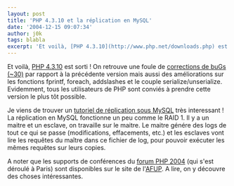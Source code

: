 ```yaml
---
layout: post
title: 'PHP 4.3.10 et la réplication en MySQL'
date: '2004-12-15 09:07:34'
author: j0k
tags: blabla
excerpt: 'Et voilà, [PHP 4.3.10](http://www.php.net/downloads.php) est sorti !   On retrouve une foule de [corrections de buGs (~30)](http://www.php.net/ChangeLog-4.php#4.3.10) par rapport à la précédente version mais aussi des améliorations sur les fonctions fprintf, foreach, addslashes et le couple serialize/unserialize.   Evidemment, tous les utilisateurs      ...'
---
```


Et voilà, [PHP 4.3.10](http://www.php.net/downloads.php) est sorti !   On retrouve une foule de [corrections de buGs (~30)](http://www.php.net/ChangeLog-4.php#4.3.10) par rapport à la précédente version mais aussi des améliorations sur les fonctions fprintf, foreach, addslashes et le couple serialize/unserialize.   Evidemment, tous les utilisateurs de PHP sont conviés à prendre cette version le plus tôt possible.

Je viens de trouver un [tutoriel de réplication sous MySQL](http://jgrondin.developpez.com/article/MySQL/Replication_MySQL/) très interessant !   La réplication en MySQL fonctionne un peu comme le RAID 1. Il y a un maitre et un esclave, on travaille sur le maitre. Le maitre génére des logs de tout ce qui se passe (modifications, effacements, etc.) et les esclaves vont lire les requêtes du maître dans ce fichier de log, pour pouvoir exécuter les mêmes requêtes sur leurs copies.

A noter que les supports de conférences du [forum PHP 2004](http://www.afup.org/forumphp2004/) (qui s'est déroulé à Paris) sont disponibles sur le site de l'[AFUP](http://www.afup.org/forumphp2004/conferences-php.php). A lire, on y découvre des choses intéressantes.
